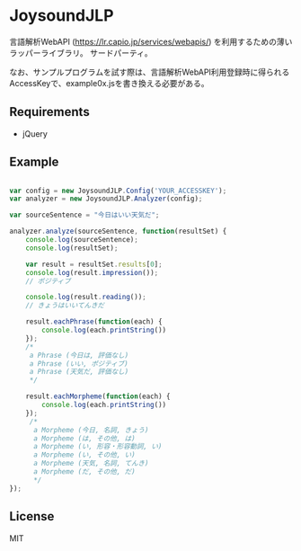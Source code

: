 JoysoundJLP
===========

言語解析WebAPI (https://lr.capio.jp/services/webapis/) を利用するための薄いラッパーライブラリ。
サードパーティ。


なお、サンプルプログラムを試す際は、言語解析WebAPI利用登録時に得られるAccessKeyで、example0x.jsを書き換える必要がある。

## Requirements
* jQuery


## Example
```JavaScript

var config = new JoysoundJLP.Config('YOUR_ACCESSKEY');
var analyzer = new JoysoundJLP.Analyzer(config);

var sourceSentence = "今日はいい天気だ";

analyzer.analyze(sourceSentence, function(resultSet) {
    console.log(sourceSentence);
    console.log(resultSet);

    var result = resultSet.results[0];
    console.log(result.impression());
    // ポジティブ

    console.log(result.reading());
    // きょうはいいてんきだ

    result.eachPhrase(function(each) {
        console.log(each.printString())
    });
    /*
     a Phrase (今日は, 評価なし)
     a Phrase (いい, ポジティブ)
     a Phrase (天気だ, 評価なし)
     */

    result.eachMorpheme(function(each) {
        console.log(each.printString())
    });
     /*
      a Morpheme (今日, 名詞, きょう)
      a Morpheme (は, その他, は)
      a Morpheme (い, 形容・形容動詞, い)
      a Morpheme (い, その他, い)
      a Morpheme (天気, 名詞, てんき)
      a Morpheme (だ, その他, だ)
      */
});
```


## License
MIT
